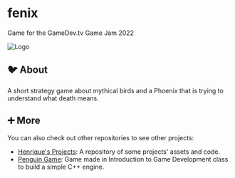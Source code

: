 # fenix
Game for the GameDev.tv Game Jam 2022

![Logo](https://img.itch.zone/aW1nLzkwNjk0MDYucG5n/315x250%23c/R3xRHH.png)

## 🐦 About
A short strategy game about mythical birds and a Phoenix that is trying to understand what death means.

## ➕ More
You can also check out other repositories to see other projects:
  - [Henrique's Projects](https://github.com/HenriqueMorae/henrique-s-projects): A repository of some projects' assets and code.
  - [Penguin Game](https://github.com/HenriqueMorae/IDJ-PenguinGame): Game made in Introduction to Game Development class to build a simple C++ engine.
